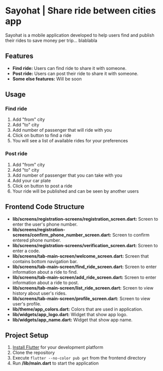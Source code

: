 # Sayohat | Share ride between cities app

Sayohat is a mobile application developed to help users find and publish their rides to save money per trip... blablabla

## Features

- **Find ride:** Users can find ride to share it with someone.
- **Post ride:** Users can post their ride to share it with someone.
- **Some else features:** Will be soon

## Usage

### Find ride

1. Add "from" city
2. Add "to" city
3. Add number of passenger that will ride with you
4. Click on button to find a ride
5. You will see a list of available rides for your preferences 

### Post ride

1. Add "from" city
2. Add "to" city
3. Add number of passenger that you can take with you
4. Add your car plate
5. Click on button to post a ride
6. Your ride will be published and can be seen by another users

## Frontend Code Structure

- **lib/screens/registration-screens/registration_screen.dart:** Screen to enter the user's phone number.
- **lib/screens/registration-screens/confirm_phone_number_screen.dart:** Screen to confirm entered phone number.
- **lib/screens/registration-screens/verification_screen.dart:** Screen to enter a code.
- **lib/screens/tab-main-screen/welcome_screen.dart:** Screen that contains bottom navigation bar.
- **lib/screens/tab-main-screen/find_ride_screen.dart:** Screen to enter information about a ride to find.
- **lib/screens/tab-main-screen/add_ride_screen.dart:** Screen to enter information about a ride to post.
- **lib/screens/tab-main-screen/list_ride_screen.dart:** Screen to view history about user's rides.
- **lib/screens/tab-main-screen/profile_screen.dart:** Screen to view user's profile.
- **lib/theme/app_colors.dart:** Colors that are used in application.
- **lib/widgets/app_logo.dart:** Widget that show app logo.
- **lib/widgets/app_name.dart:** Widget that show app name.

## Project Setup

1. [Install Flutter](https://docs.flutter.dev/get-started/install?_gl=1*jjmxmh*_ga*MTYwNjk4MTAxNi4xNzQ5MTM4NTk3*_ga_04YGWK0175*czE3NDk4MDA0NTYkbzYkZzEkdDE3NDk4MDA0ODEkajM1JGwwJGgw) for your development platform
2. Clone the repository
3. Execute `flutter --no-color pub get` from the frontend directory
4. Run **/lib/main.dart** to start the application
